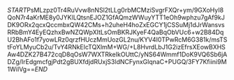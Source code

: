 $START$PsMLzpz0Tr4RuVvw8nNSl2tLLg0rbMCMziSvgrFXQr+ym/9GXoHyI8QoN7r4aKrME8y0JYKlLQtsnEJOZ1GfAQmzWWuyYTT1eOh9wphzu7gAf9kJDK9ORx2qcxQccmbxQW42CMs+h2uheH4hoZxEGCY1jCSSuMj1dJrWansvsRRbBmY4EyEQzhxBwNZQWpXItLsOmBKRJKyeF4QaBqObVUc6+w2B84DqU2BhAFo1f7yowLRz0qrzfHUczMmUozGL2nu/KYV4I0TPwRcM6G381k/msTStFoYLMyuCb2u/TvY4RNkElcTQXlmM+WG/+L8HvrdLbJ1G2izEfrsXEowBXHSAw4DZK27B472cqD8qOsW7WXTRkeIkOUttC/yNS64Wmmf1DoK9VQ6Sb6jADZg/IrEdgmcfgjPdt2gBUXfdjdRUxjS3ldNCFynxGlqnaC+PUGQ/3FY7Kfiini9M1WiIVg==$END$